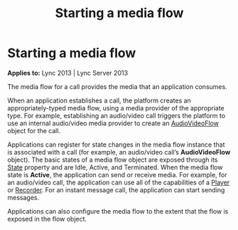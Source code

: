﻿---
title: Starting a media flow
TOCTitle: Starting a media flow
ms:assetid: 8ee8b023-5093-44a5-b22a-cff207d5e5ac
ms:mtpsurl: https://msdn.microsoft.com/en-us/library/Dn466034(v=office.15)
ms:contentKeyID: 57103027
ms.date: 07/25/2014
mtps_version: v=office.15
---

# Starting a media flow


**Applies to:** Lync 2013 | Lync Server 2013

The media flow for a call provides the media that an application consumes.

When an application establishes a call, the platform creates an appropriately-typed media flow, using a media provider of the appropriate type. For example, establishing an audio/video call triggers the platform to use an internal audio/video media provider to create an [AudioVideoFlow](https://msdn.microsoft.com/en-us/library/hh383533\(v=office.15\)) object for the call.

Applications can register for state changes in the media flow instance that is associated with a call (for example, an audio/video call’s **AudioVideoFlow** object). The basic states of a media flow object are exposed through its [State](https://msdn.microsoft.com/en-us/library/hh349893\(v=office.15\)) property and are Idle, Active, and Terminated. When the media flow state is **Active**, the application can send or receive media. For example, for an audio/video call, the application can use all of the capabilities of a [Player](https://msdn.microsoft.com/en-us/library/hh383679\(v=office.15\)) or [Recorder](https://msdn.microsoft.com/en-us/library/hh382678\(v=office.15\)). For an instant message call, the application can start sending messages.

Applications can also configure the media flow to the extent that the flow is exposed in the flow object.

